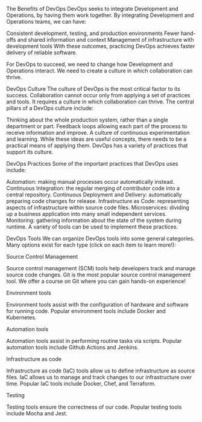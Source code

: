 The Benefits of DevOps
DevOps seeks to integrate Development and Operations, by having them work together. By integrating Development and Operations teams, we can have:

Consistent development, testing, and production environments
Fewer hand-offs and shared information and context
Management of infrastructure with development tools
With these outcomes, practicing DevOps achieves faster delivery of reliable software.

For DevOps to succeed, we need to change how Development and Operations interact. We need to create a culture in which collaboration can thrive.

DevOps Culture
The culture of DevOps is the most critical factor to its success. Collaboration cannot occur only from applying a set of practices and tools. It requires a culture in which collaboration can thrive. The central pillars of a DevOps culture include:

Thinking about the whole production system, rather than a single department or part.
Feedback loops allowing each part of the process to receive information and improve.
A culture of continuous experimentation and learning.
While these ideas are useful concepts, there needs to be a practical means of applying them. DevOps has a variety of practices that support its culture.

DevOps Practices
Some of the important practices that DevOps uses include:

Automation: making manual processes occur automatically instead.
Continuous Integration: the regular merging of contributor code into a central repository.
Continuous Deployment and Delivery: automatically preparing code changes for release.
Infrastructure as Code: representing aspects of infrastructure within source code files.
Microservices: dividing up a business application into many small independent services.
Monitoring: gathering information about the state of the system during runtime.
A variety of tools can be used to implement these practices.

DevOps Tools
We can organize DevOps tools into some general categories. Many options exist for each type (click on each item to learn more!):

Source Control Management

Source control management (SCM) tools help developers track and manage source code changes. Git is the most popular source control management tool. We offer a course on Git where you can gain hands-on experience!

Environment tools

Environment tools assist with the configuration of hardware and software for running code. Popular environment tools include Docker and Kubernetes.

Automation tools

Automation tools assist in performing routine tasks via scripts. Popular automation tools include Github Actions and Jenkins.

Infrastructure as code

Infrastructure as code (IaC) tools allow us to define infrastructure as source files. IaC allows us to manage and track changes to our infrastructure over time. Popular IaC tools include Docker, Chef, and Terraform.

Testing

Testing tools ensure the correctness of our code. Popular testing tools include Mocha and Jest.

